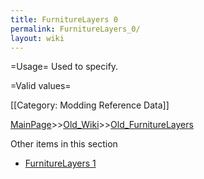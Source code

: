 ```yaml
---
title: FurnitureLayers 0
permalink: FurnitureLayers_0/
layout: wiki
---
```

=Usage=
Used to specify.

=Valid values=

[[Category: Modding Reference Data]]

[MainPage](/keeperrl_wiki/ "wikilink")>>[Old_Wiki](/keeperrl_wiki/Old_Wiki "wikilink")>>[Old_FurnitureLayers](/keeperrl_wiki/Old_FurnitureLayers "wikilink")

Other items in this section
-    [FurnitureLayers 1](/keeperrl_wiki/FurnitureLayers_1 "wikilink")
